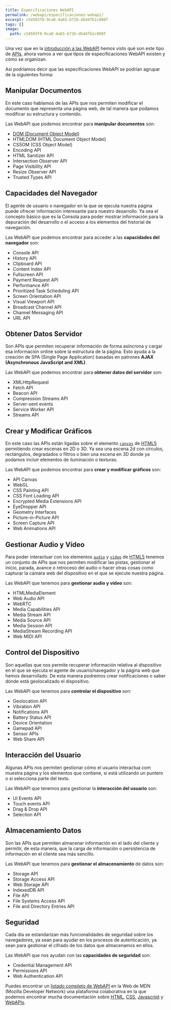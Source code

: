 ```yaml
---
title: Especificaciones WebAPI
permalink: /webapi/especificaciones-webapi/
excerpt: c54503f8-9ca0-4a65-b72b-db44fb1c088f
tags: []
image:
  path: c54503f8-9ca0-4a65-b72b-db44fb1c088f
---
```


Una vez que en la [introducción a las WebAPI](https://www.manualweb.net/webapi/introduccion-a-las-webapi/) hemos visto qué son este tipo de [APIs](https://arquitectoit.com/api-management/que-es-una-api/), ahora vamos a ver que tipos de especificaciones WebAPI existen y cómo se organizan.


Así podríamos decir que las especificaciones WebAPI se podrían agrupar de la siguientes forma:


## Manipular Documentos


En este caso hablamos de las APIs que nos permiten modificar el documento que representa una página web, de tal manera que podamos modificar su estructura y contenido.


Las WebAPI que podemos encontrar para **manipular documentos** son:

- [DOM (Document Object Model)](https://www.manualweb.net/dom/)
- HTMLDOM (HTML Document Object Model)
- CSSOM (CSS Object Model)
- Encoding API
- HTML Sanitizer API
- Intersection Observer API
- Page Visibility API
- Resize Observer API
- Trusted Types API

## Capacidades del Navegador


El agente de usuario o navegador en la que se ejecuta nuestra página puede ofrecer información interesante para nuestro desarrollo. Ya sea el concepto básico que es la Consola para poder mostrar información para la depuración del desarrollo o el acceso a los elementos del historial de navegación.


Las WebAPI que podemos encontrar para acceder a las **capacidades del navegador** son:

- Console API
- History API
- Clipboard API
- Content Index API
- Fullscreen API
- Payment Request API
- Performance API
- Prioritized Task Scheduling API
- Screen Orientation API
- Visual Viewport API
- Broadcast Channel API
- Channel Messaging API
- URL API

## Obtener Datos Servidor


Son APIs que permiten recuperar información de forma asíncrona y cargar esa información online sobre la estructura de la página. Esto ayuda a la creación de SPA (Single Page Application) basadas en patrones **AJAX (Asynchronous JavaScript and XML)**.


Las WebAPI que podemos encontrar para **obtener datos del servidor** son:

- XMLHttpRequest
- Fetch API
- Beacon API
- Compression Streams API
- Server-sent events
- Service Worker API
- Streams API

## Crear y Modificar Gráficos


En este caso las APIs están ligadas sobre el elemento [`canvas`](https://w3api.com/HTML/canvas/) de [HTML5](https://www.manualweb.net/html5/) permitiendo crear escenas en 2D o 3D. Ya sea una escena 2d con círculos, rectángulos, degradados o filtros o bien una escena en 3D donde ya podamos incluir elementos de iluminación o texturas.


Las WebAPI que podemos encontrar para **crear y modificar gráficos** son:

- API Canvas
- WebGL
- CSS Painting API
- CSS Font Loading API
- Encrypted Media Extensions API
- EyeDropper API
- Geometry Interfaces
- Picture-in-Picture API
- Screen Capture API
- Web Animations API

## Gestionar Audio y Vídeo


Para poder interactuar con los elementos [`audio`](https://www.w3api.com/HTML/audio/) y [`video`](https://www.w3api.com/HTML/video/) de [HTML5](https://www.manualweb.net/html5/) tenemos un conjunto de APIs que nos permiten modificar las pistas, gestionar el inicio, parada, avance o retroceso del audio o hacer otras cosas como capturar la cámara web del dispositivo en el que se ejecute nuestra página.


Las WebAPI que tenemos para **gestionar audio y vídeo** son:

- HTMLMediaElement
- Web Audio API
- WebRTC
- Media Capabilities API
- Media Stream API
- Media Source API
- Media Session API
- MediaStream Recording API
- Web MIDI API

## **Control del Dispositivo**


Son aquellas que nos permite recuperar información relativa al dispositivo en el que se ejecuta el agente de usuario/navegador y la página web que hemos desarrollado. De esta manera podremos crear notificaciones o saber dónde está geolocalizado el dispositivo.


Las WebAPI que tenemos para **controlar el dispositivo** son:

- Geolocation API
- Vibration API
- Notifications API
- Battery Status API
- Device Orientation
- Gamepad API
- Sensor APIs
- Web Share API

## Interacción del Usuario


Algunas APIs nos permiten gestionar cómo el usuario interactua com muestra página y los elementos que contiene, si está utilizando un puntero o si selecciona parte del texto.


Las WebAPI que tenemos para gestionar la **interacción del usuario** son:

- UI Events API
- Touch events API
- Drag & Drop API
- Selection API

## Almacenamiento Datos


Son las APIs que permiten almacenar información en el lado del cliente y permitir, de esta manera, que la carga de información o persistencia de información en el cliente sea más sencillo.


Las WebAPI que tenemos para **gestionar el almacenamiento** de datos son:

- Storage API
- Storage Access API
- Web Storage API
- IndexedDB API
- File API
- File Systems Access API
- File and Directory Entries API

## Seguridad


Cada día se estandarizan más funcionalidades de seguridad sobre los navegadores, ya sean para ayudar en los procesos de autenticación, ya sean para gestionar el cifrado de los datos que almacenamos en ellos.


Las WebAPI que nos ayudan con las **capacidades de seguridad** son:

- Credential Management API
- Permissions API
- Web Authentication API

Puedes encontrar un [listado completo de WebAPI](https://developer.mozilla.org/es/docs/Web/API) en la Web de MDN (Mozilla Developer Network) una plataforma colaborativa en la que podemos encontrar mucha documentación sobre [HTML](https://www.manualweb.net/html/), [CSS](https://www.manualweb.net/css/), [Javascript](https://www.manualweb.net/javascript/) y [WebAPIs](https://www.manualweb.net/webapi/).

